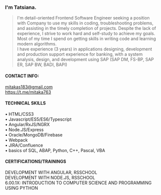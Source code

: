 ### I'm Tatsiana.

> I'm detail-oriented Frontend Software Engineer seeking a position with Company to use my skills in coding, troubleshooting problems, and assisting in the timely completion of projects. 
> Despite the lack of experience, I strive to work hard and self-study to achieve my goals. Most of my time I spend on getting skills 
> in writing code and learning modern algorithms.  
> I have experience (3 years) in applications designing, development and production support experience for banking, with a system analysis, design, and development using SAP (SAP DM, FS-BP, SAP ER, SAP BW, BADI, BAPI)

#### CONTACT INFO:

mitakas183@gmail.com  
https://t.me/mitaka763

#### TECHNICAL SKILLS

•	HTML/CSS3  
•	Javascript/ES5/ES6/Typescript   
•	Angular/RxJS/NGRX  
•	Node.JS/Express  
•	Oracle/MongoDB/Firebase   
•	Webpack  
•	JIRA/Confluence  
•	basics of SQL, ABAP, Python, C++, Pascal, VBA

#### CERTIFICATIONS/TRAININGS

DEVELOPMENT WITH ANGULAR, RSSCHOOL  
DEVELOPMENT WITH NODE.JS, RSSCHOOL  
6.00.1X: INTRODUCTION TO COMPUTER SCIENCE AND PROGRAMMING USING PYTHON
